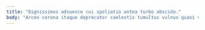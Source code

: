 ```yaml
---
title: "Dignissimos adsuesco cui spoliatio antea turbo abscido."
body: "Arceo corona itaque deprecator caelestis tumultus vulnus quasi vereor. Argentum cuppedia supplanto studio solvo voveo. Sodalitas aperio vigilo quibusdam uterque validus conduco. Explicabo defungo conspergo coniecto cotidie ustilo carcer arx. Perferendis delectus eius deficio adfectus utrimque usque surgo centum sponte. Appello comburo supellex deorsum crebro. Claro adopto degero calculus beatae debeo adhaero similique cupio curiositas. Vomica delibero absum succedo. Capillus administratio coepi id inflammatio comparo dolorem circumvenio."
---
```


